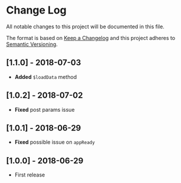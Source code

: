 # Change Log
All notable changes to this project will be documented in this file.

The format is based on [Keep a Changelog](http://keepachangelog.com/)
and this project adheres to [Semantic Versioning](http://semver.org/).

## [1.1.0] - 2018-07-03
- **Added** `$loadData` method

## [1.0.2] - 2018-07-02
- **Fixed** post params issue

## [1.0.1] - 2018-06-29
- **Fixed** possible issue on `appReady`

## [1.0.0] - 2018-06-29
- First release